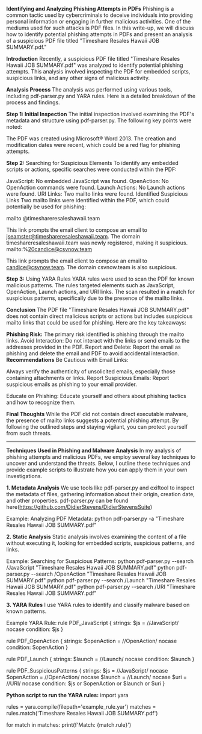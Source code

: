 **Identifying and Analyzing Phishing Attempts in PDFs**
Phishing is a common tactic used by cybercriminals to deceive individuals into providing personal information or engaging in further malicious activities. One of the mediums used for such attacks is PDF files. In this write-up, we will discuss how to identify potential phishing attempts in PDFs and present an analysis of a suspicious PDF file titled "Timeshare Resales Hawaii JOB SUMMARY.pdf."

**Introduction**
Recently, a suspicious PDF file titled "Timeshare Resales Hawaii JOB SUMMARY.pdf" was analyzed to identify potential phishing attempts. This analysis involved inspecting the PDF for embedded scripts, suspicious links, and any other signs of malicious activity.

**Analysis Process**
The analysis was performed using various tools, including pdf-parser.py and YARA rules. Here is a detailed breakdown of the process and findings.

**Step 1: Initial Inspection**
The initial inspection involved examining the PDF's metadata and structure using pdf-parser.py. The following key points were noted:

The PDF was created using Microsoft® Word 2013.
The creation and modification dates were recent, which could be a red flag for phishing attempts.

**Step 2:** Searching for Suspicious Elements
To identify any embedded scripts or actions, specific searches were conducted within the PDF:

JavaScript: No embedded JavaScript was found.
OpenAction: No OpenAction commands were found.
Launch Actions: No Launch actions were found.
URI Links: Two mailto links were found.
Identified Suspicious Links
Two mailto links were identified within the PDF, which could potentially be used for phishing:

mailto
@timeshareresaleshawaii.team

This link prompts the email client to compose an email to jseamster@timeshareresaleshawaii.team.
The domain timeshareresaleshawaii.team was newly registered, making it suspicious.
mailto:%20candice@csvnow.team

This link prompts the email client to compose an email to candice@csvnow.team.
The domain csvnow.team is also suspicious.

**Step 3:** Using YARA Rules
YARA rules were used to scan the PDF for known malicious patterns. The rules targeted elements such as JavaScript, OpenAction, Launch actions, and URI links. The scan resulted in a match for suspicious patterns, specifically due to the presence of the mailto links.

**Conclusion**
The PDF file "Timeshare Resales Hawaii JOB SUMMARY.pdf" does not contain direct malicious scripts or actions but includes suspicious mailto links that could be used for phishing. Here are the key takeaways:

**Phishing Risk:** The primary risk identified is phishing through the mailto links.
Avoid Interaction: Do not interact with the links or send emails to the addresses provided in the PDF.
Report and Delete: Report the email as phishing and delete the email and PDF to avoid accidental interaction.
**Recommendations**
Be Cautious with Email Links:

Always verify the authenticity of unsolicited emails, especially those containing attachments or links.
Report Suspicious Emails:
Report suspicious emails as phishing to your email provider.

Educate on Phishing:
Educate yourself and others about phishing tactics and how to recognize them.

**Final Thoughts**
While the PDF did not contain direct executable malware, the presence of mailto links suggests a potential phishing attempt. By following the outlined steps and staying vigilant, you can protect yourself from such threats.

-------------------------------------------------------------------------------------------------------------------------------------

**Techniques Used in Phishing and Malware Analysis**
In my analysis of phishing attempts and malicious PDFs, we employ several key techniques to uncover and understand the threats. Below, I outline these techniques and provide example scripts to illustrate how you can apply them in your own investigations.

**1. Metadata Analysis**
We use tools like pdf-parser.py and exiftool to inspect the metadata of files, gathering information about their origin, creation date, and other properties.
pdf-parser.py can be found here(https://github.com/DidierStevens/DidierStevensSuite)

Example: Analyzing PDF Metadata:
python pdf-parser.py -a "Timeshare Resales Hawaii JOB SUMMARY.pdf"

**2. Static Analysis**
Static analysis involves examining the content of a file without executing it, looking for embedded scripts, suspicious patterns, and links.

Example: Searching for Suspicious Patterns:
python pdf-parser.py --search /JavaScript "Timeshare Resales Hawaii JOB SUMMARY.pdf"
python pdf-parser.py --search /OpenAction "Timeshare Resales Hawaii JOB SUMMARY.pdf"
python pdf-parser.py --search /Launch "Timeshare Resales Hawaii JOB SUMMARY.pdf"
python pdf-parser.py --search /URI "Timeshare Resales Hawaii JOB SUMMARY.pdf"

**3. YARA Rules**
I use YARA rules to identify and classify malware based on known patterns.

Example YARA Rule:
rule PDF_JavaScript
{
    strings:
        $js = /\/JavaScript/ nocase
    condition:
        $js
}

rule PDF_OpenAction
{
    strings:
        $openAction = /\/OpenAction/ nocase
    condition:
        $openAction
}

rule PDF_Launch
{
    strings:
        $launch = /\/Launch/ nocase
    condition:
        $launch
}

rule PDF_SuspiciousPatterns
{
    strings:
        $js = /\/JavaScript/ nocase
        $openAction = /\/OpenAction/ nocase
        $launch = /\/Launch/ nocase
        $uri = /\/URI/ nocase
    condition:
        $js or $openAction or $launch or $uri
}

**Python script to run the YARA rules:**
import yara

rules = yara.compile(filepath='example_rule.yar')
matches = rules.match('Timeshare Resales Hawaii JOB SUMMARY.pdf')

for match in matches:
    print(f'Match: {match.rule}')
